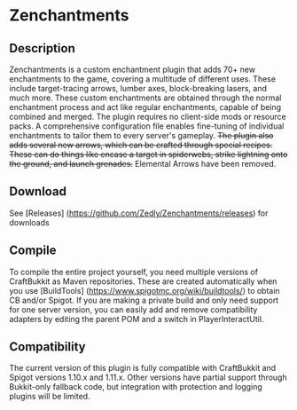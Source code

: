 # Zenchantments
## Description
Zenchantments is a custom enchantment plugin that adds 70+ new enchantments to the game, covering a multitude of different uses. These include target-tracing arrows, lumber axes, block-breaking lasers, and much more. These custom enchantments are obtained through the normal enchantment process and act like regular enchantments, capable of being combined and merged. The plugin requires no client-side mods or resource packs. A comprehensive configuration file enables fine-tuning of individual enchantments to tailor them to every server's gameplay. ~~The plugin also adds several new arrows, which can be crafted through special recipes. These can do things like encase a target in spiderwebs, strike lightning onto the ground, and launch grenades.~~ Elemental Arrows have been removed.

## Download
See [Releases] (https://github.com/Zedly/Zenchantments/releases) for downloads

## Compile
To compile the entire project yourself, you need multiple versions of CraftBukkit as Maven repositories. These are created automatically when you use [BuildTools] (https://www.spigotmc.org/wiki/buildtools/) to obtain CB and/or Spigot. If you are making a private build and only need support for one server version, you can easily add and remove compatibility adapters by editing the parent POM and a switch in PlayerInteractUtil.

## Compatibility
The current version of this plugin is fully compatible with CraftBukkit and Spigot versions 1.10.x and 1.11.x. Other versions have partial support through Bukkit-only fallback code, but integration with protection and logging plugins will be limited.
